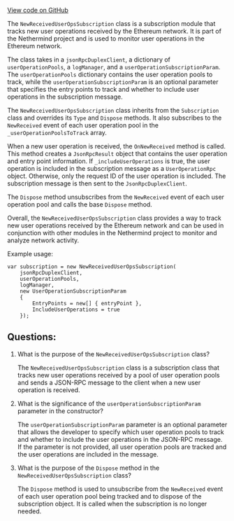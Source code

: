 [View code on GitHub](https://github.com/NethermindEth/nethermind/src/Nethermind/Nethermind.AccountAbstraction/Subscribe/NewReceivedUserOpsSubscription.cs)

The `NewReceivedUserOpsSubscription` class is a subscription module that tracks new user operations received by the Ethereum network. It is part of the Nethermind project and is used to monitor user operations in the Ethereum network. 

The class takes in a `jsonRpcDuplexClient`, a dictionary of `userOperationPools`, a `logManager`, and a `userOperationSubscriptionParam`. The `userOperationPools` dictionary contains the user operation pools to track, while the `userOperationSubscriptionParam` is an optional parameter that specifies the entry points to track and whether to include user operations in the subscription message. 

The `NewReceivedUserOpsSubscription` class inherits from the `Subscription` class and overrides its `Type` and `Dispose` methods. It also subscribes to the `NewReceived` event of each user operation pool in the `_userOperationPoolsToTrack` array. 

When a new user operation is received, the `OnNewReceived` method is called. This method creates a `JsonRpcResult` object that contains the user operation and entry point information. If `_includeUserOperations` is true, the user operation is included in the subscription message as a `UserOperationRpc` object. Otherwise, only the request ID of the user operation is included. The subscription message is then sent to the `JsonRpcDuplexClient`. 

The `Dispose` method unsubscribes from the `NewReceived` event of each user operation pool and calls the base `Dispose` method. 

Overall, the `NewReceivedUserOpsSubscription` class provides a way to track new user operations received by the Ethereum network and can be used in conjunction with other modules in the Nethermind project to monitor and analyze network activity. 

Example usage:

```
var subscription = new NewReceivedUserOpsSubscription(
    jsonRpcDuplexClient,
    userOperationPools,
    logManager,
    new UserOperationSubscriptionParam
    {
        EntryPoints = new[] { entryPoint },
        IncludeUserOperations = true
    });
```
## Questions: 
 1. What is the purpose of the `NewReceivedUserOpsSubscription` class?
    
    The `NewReceivedUserOpsSubscription` class is a subscription class that tracks new user operations received by a pool of user operation pools and sends a JSON-RPC message to the client when a new user operation is received.

2. What is the significance of the `userOperationSubscriptionParam` parameter in the constructor?
    
    The `userOperationSubscriptionParam` parameter is an optional parameter that allows the developer to specify which user operation pools to track and whether to include the user operations in the JSON-RPC message. If the parameter is not provided, all user operation pools are tracked and the user operations are included in the message.

3. What is the purpose of the `Dispose` method in the `NewReceivedUserOpsSubscription` class?
    
    The `Dispose` method is used to unsubscribe from the `NewReceived` event of each user operation pool being tracked and to dispose of the subscription object. It is called when the subscription is no longer needed.